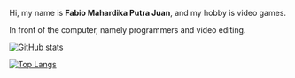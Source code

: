 Hi, my name is **Fabio Mahardika Putra Juan**, and my hobby is video games.

In front of the computer, namely programmers and video editing.

[![GitHub stats](https://github-readme-stats.vercel.app/api?username=Fab1o0107&show_icons=true&theme=onedark&count_private=true)](https://github.com/Fab1o0107)

[![Top Langs](https://github-readme-stats.vercel.app/api/top-langs/?username=Fab1o0107&layout=compact&theme=onedark)](https://github.com/Fab1o0107)
